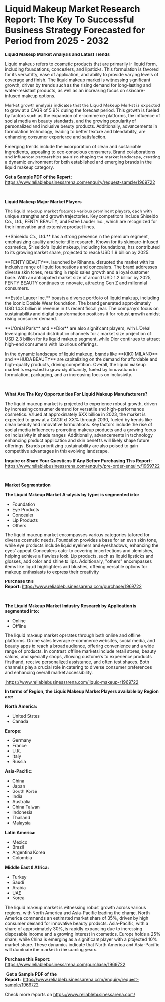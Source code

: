 <p><h1>Liquid Makeup Market Research Report: The Key To Successful Business Strategy Forecasted for Period from 2025 - 2032</h1></p><p><strong>Liquid Makeup Market Analysis and Latest Trends</strong></p>
<p><p>Liquid makeup refers to cosmetic products that are primarily in liquid form, including foundations, concealers, and lipsticks. This formulation is favored for its versatility, ease of application, and ability to provide varying levels of coverage and finish. The liquid makeup market is witnessing significant growth, driven by trends such as the rising demand for long-lasting and water-resistant products, as well as an increasing focus on skincare-infused makeup options.</p><p>Market growth analysis indicates that the Liquid Makeup Market is expected to grow at a CAGR of 5.9% during the forecast period. This growth is fueled by factors such as the expansion of e-commerce platforms, the influence of social media on beauty standards, and the growing popularity of personalized and inclusive beauty products. Additionally, advancements in formulation technology, leading to better texture and blendability, are enhancing consumer experience and satisfaction.</p><p>Emerging trends include the incorporation of clean and sustainable ingredients, appealing to eco-conscious consumers. Brand collaborations and influencer partnerships are also shaping the market landscape, creating a dynamic environment for both established and emerging brands in the liquid makeup category.</p></p>
<p><strong>Get a Sample PDF of the Report:&nbsp;</strong> <a href="https://www.reliablebusinessarena.com/enquiry/request-sample/1969722?utm_campaign=3062&utm_medium=2&utm_source=Github&utm_content=ia&utm_term=05042025&utm_id=liquid-makeup">https://www.reliablebusinessarena.com/enquiry/request-sample/1969722</a></p>
<p>&nbsp;</p>
<p><strong>Liquid Makeup Major Market Players</strong></p>
<p><p>The liquid makeup market features various prominent players, each with unique strengths and growth trajectories. Key competitors include Shiseido Co., Ltd., FENTY BEAUTY, and Estée Lauder Inc., which are recognized for their innovation and extensive product lines.</p><p>**Shiseido Co., Ltd.** has a strong presence in the premium segment, emphasizing quality and scientific research. Known for its skincare-infused cosmetics, Shiseido's liquid makeup, including foundations, has contributed to its growing market share, projected to reach USD 1.9 billion by 2025.</p><p>**FENTY BEAUTY**, launched by Rihanna, disrupted the market with its inclusive range of liquid foundations and concealers. The brand addresses diverse skin tones, resulting in rapid sales growth and a loyal customer base. With an anticipated market size of around USD 1.2 billion by 2025, FENTY BEAUTY continues to innovate, attracting Gen Z and millennial consumers.</p><p>**Estée Lauder Inc.** boasts a diverse portfolio of liquid makeup, including the iconic Double Wear foundation. The brand generated approximately USD 14.3 billion in revenue in its recent fiscal year. The company’s focus on sustainability and digital transformation positions it for robust growth amidst rising consumer demand.</p><p>**L’Oréal Paris** and **Dior** are also significant players, with L’Oréal leveraging its broad distribution channels for a market size projection of USD 2.3 billion for its liquid makeup segment, while Dior continues to attract high-end consumers with luxurious offerings.</p><p>In the dynamic landscape of liquid makeup, brands like **KIKO MILANO** and **HUDA BEAUTY** are capitalizing on the demand for affordable and high-quality products, driving competition. Overall, the liquid makeup market is expected to grow significantly, fueled by innovations in formulation, packaging, and an increasing focus on inclusivity.</p></p>
<p>&nbsp;</p>
<p><strong>What Are The Key Opportunities For Liquid Makeup Manufacturers?</strong></p>
<p><p>The liquid makeup market is projected to experience robust growth, driven by increasing consumer demand for versatile and high-performance cosmetics. Valued at approximately $XX billion in 2023, the market is expected to grow at a CAGR of XX% through 2030, fueled by trends like clean beauty and innovative formulations. Key factors include the rise of social media influencers promoting makeup products and a growing focus on inclusivity in shade ranges. Additionally, advancements in technology enhancing product application and skin benefits will likely shape future offerings. Brands prioritizing sustainability are also poised to gain competitive advantages in this evolving landscape.</p></p>
<p><strong>Inquire or Share Your Questions If Any Before Purchasing This Report:</strong> <a href="https://www.reliablebusinessarena.com/enquiry/pre-order-enquiry/1969722?utm_campaign=3062&utm_medium=2&utm_source=Github&utm_content=ia&utm_term=05042025&utm_id=liquid-makeup">https://www.reliablebusinessarena.com/enquiry/pre-order-enquiry/1969722</a></p>
<p>&nbsp;</p>
<p><strong>Market Segmentation</strong></p>
<p><strong>The Liquid Makeup Market Analysis by types is segmented into:</strong></p>
<p><ul><li>Foundation</li><li>Eye Products</li><li>Concealer</li><li>Lip Products</li><li>Others</li></ul></p>
<p><p>The liquid makeup market encompasses various categories tailored for diverse cosmetic needs. Foundation provides a base for an even skin tone, while eye products include liquid eyeliners and eyeshadows, enhancing the eyes' appeal. Concealers cater to covering imperfections and blemishes, helping achieve a flawless look. Lip products, such as liquid lipsticks and glosses, add color and shine to lips. Additionally, "others" encompasses items like liquid highlighters and blushes, offering versatile options for makeup enthusiasts to express their creativity.</p></p>
<p><strong>Purchase this Report:&nbsp;</strong><a href="https://www.reliablebusinessarena.com/purchase/1969722?utm_campaign=3062&utm_medium=2&utm_source=Github&utm_content=ia&utm_term=05042025&utm_id=liquid-makeup">https://www.reliablebusinessarena.com/purchase/1969722</a></p>
<p>&nbsp;</p>
<p><strong>The Liquid Makeup Market Industry Research by Application is segmented into:</strong></p>
<p><ul><li>Online</li><li>Offline</li></ul></p>
<p><p>The liquid makeup market operates through both online and offline platforms. Online sales leverage e-commerce websites, social media, and beauty apps to reach a broad audience, offering convenience and a wide range of products. In contrast, offline markets include retail stores, beauty salons, and specialty shops, allowing customers to experience products firsthand, receive personalized assistance, and often test shades. Both channels play a crucial role in catering to diverse consumer preferences and enhancing overall market accessibility.</p></p>
<p><a href="https://www.reliablebusinessarena.com/liquid-makeup-r1969722?utm_campaign=3062&utm_medium=2&utm_source=Github&utm_content=ia&utm_term=05042025&utm_id=liquid-makeup">&nbsp;https://www.reliablebusinessarena.com/liquid-makeup-r1969722</a></p>
<p><strong>In terms of Region, the Liquid Makeup Market Players available by Region are:</strong></p>
<p>
    <p> <strong> North America: </strong>
        <ul>
            <li>United States</li>
            <li>Canada</li>
        </ul>
        </p> 
    <p> <strong> Europe: </strong>
        <ul>
            <li>Germany</li>
            <li>France</li>
            <li>U.K.</li>
            <li>Italy</li>
            <li>Russia</li>
        </ul>
        </p> 
    <p> <strong> Asia-Pacific: </strong>
        <ul>
            <li>China</li>
            <li>Japan</li>
            <li>South Korea</li>
            <li>India</li>
            <li>Australia</li>
            <li>China Taiwan</li>
            <li>Indonesia</li>
            <li>Thailand</li>
            <li>Malaysia</li>
        </ul>
        </p> 
    <p> <strong> Latin America: </strong>
        <ul>
            <li>Mexico</li>
            <li>Brazil</li>
            <li>Argentina Korea</li>
            <li>Colombia</li>
        </ul>
        </p> 
    <p> <strong> Middle East & Africa: </strong>
        <ul>
            <li>Turkey</li>
            <li>Saudi</li>
            <li>Arabia</li>
            <li>UAE</li>
            <li>Korea</li>
        </ul>
    </p>
    </p>
<p><p>The liquid makeup market is witnessing robust growth across various regions, with North America and Asia-Pacific leading the charge. North America commands an estimated market share of 35%, driven by high consumer demand for innovative beauty products. Asia-Pacific, with a share of approximately 30%, is rapidly expanding due to increasing disposable income and a growing interest in cosmetics. Europe holds a 25% share, while China is emerging as a significant player with a projected 10% market share. These dynamics indicate that North America and Asia-Pacific will dominate the market in the coming years.</p></p>
<p><strong>Purchase this Report: </strong><a href="https://www.reliablebusinessarena.com/purchase/1969722?utm_campaign=3062&utm_medium=2&utm_source=Github&utm_content=ia&utm_term=05042025&utm_id=liquid-makeup">https://www.reliablebusinessarena.com/purchase/1969722</a></p>
<p>&nbsp;<strong>Get a Sample PDF of the Report:&nbsp;&nbsp;</strong><a href="https://www.reliablebusinessarena.com/enquiry/request-sample/1969722?utm_campaign=3062&utm_medium=2&utm_source=Github&utm_content=ia&utm_term=05042025&utm_id=liquid-makeup">https://www.reliablebusinessarena.com/enquiry/request-sample/1969722</a></p>
<p><strong></strong></p>
<p>Check more reports on <a href="https://www.reliablebusinessarena.com/?utm_campaign=3062&utm_medium=2&utm_source=Github&utm_content=ia&utm_term=05042025&utm_id=liquid-makeup">https://www.reliablebusinessarena.com/</a></p>